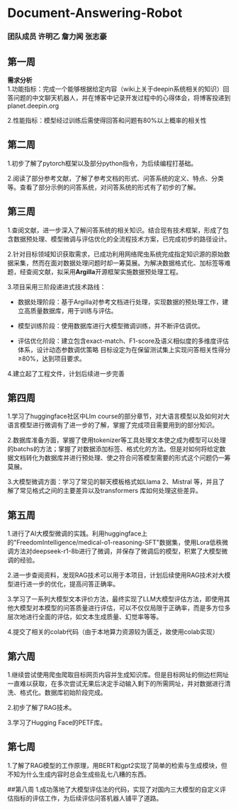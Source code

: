 # Document-Answering-Robot
### 团队成员 许明乙   詹力闻   张志豪
## 第一周
**需求分析**  
1.功能指标：完成一个能够根据给定内容（wiki上关于deepin系统相关的知识）回答问题的中文聊天机器人，并在博客中记录开发过程中的心得体会，将博客投递到planet.deepin.org

2.性能指标：模型经过训练后需使得回答和问题有80%以上概率的相关性

## 第二周
1.初步了解了pytorch框架以及部分python指令，为后续编程打基础。

2.阅读了部分参考文献，了解了参考文档的形式、问答系统的定义、特点、分类等。查看了部分示例的问答系统，对问答系统的形式有了初步的了解。

## 第三周
1.查阅文献，进一步深入了解问答系统的相关知识。结合现有技术框架，形成了包含数据预处理、模型微调与评估优化的全流程技术方案，已完成初步的路径设计。

2.针对目标领域知识获取需求，已成功利用网络爬虫系统完成指定知识源的原始数据采集，然而在面对数据处理问题时却一筹莫展。为解决数据格式化、加标签等难题，经查阅文献，拟采用**Argilla**开源框架实施数据预处理工程。

3.项目采用三阶段递进式技术路线：
- 数据处理阶段：基于Argilla对参考文档进行处理，实现数据的预处理工作，建立高质量数据库，用于训练与评估。

- 模型训练阶段：使用数据库进行大模型微调训练，并不断评估调优。

- 评估优化阶段：建立包含exact-match、F1-score及语义相似度的多维度评估体系，设计动态参数调优策略
目标设定为在保留测试集上实现问答相关性得分≥80%，达到项目要求。

4.建立起了工程文件，计划后续进一步完善

## 第四周
1.学习了huggingface社区中Llm course的部分章节，对大语言模型以及如何对大语言模型进行微调有了进一步的了解，掌握了完成项目需要用到的部分知识。

2.数据库准备方面，掌握了使用tokenizer等工具处理文本使之成为模型可以处理的batchs的方法；掌握了对数据添加标签、格式化的方法。但是对如何将给定数据文档转化为数据库并进行预处理、使之符合问答模型需要的形式这个问题仍一筹莫展。

3.大模型微调方面：学习了常见的聊天模板格式如Llama 2、Mistral 等，并且了解了常见格式之间的主要差异以及transformers 库如何处理这些差异。


## 第五周
1.进行了AI大模型微调的实践。利用huggingface上的"FreedomIntelligence/medical-o1-reasoning-SFT"数据集，使用Lora低秩微调方法对deepseek-r1-8b进行了微调，并保存了微调后的模型，积累了大模型微调的经验。

2.进一步查阅资料，发现RAG技术可以用于本项目，计划后续使用RAG技术对大模型进行进一步的优化，提高问答正确率。

3.学习了一系列大模型文本评价方法，最终实现了LLM大模型评估方法，即使用其他大模型对本模型的问答质量进行评估，可以不仅仅局限于正确率，而是多方位多层次地进行全面的评估，如文本生成质量、幻觉率等等。

4.提交了相关的colab代码（由于本地算力资源较为匮乏，故使用colab实现）


## 第六周
1.继续尝试使用爬虫爬取目标网页内容并生成知识库。但是目标网址的侧边栏网址一直难以获取，在多次尝试无果后决定手动输入剩下的所需网址，并对数据进行清洗、格式化。数据库初始阶段完成。

2.初步了解了RAG技术。

3.学习了Hugging Face的PETF库。


## 第七周
1.了解了RAG模型的工作原理，用BERT和gpt2实现了简单的检索与生成模块，但不知为什么生成内容时总会生成些乱七八糟的东西。

##第八周
1.成功落地了大模型评估法的代码，实现了对国内三大模型的自定义评估指标的评估工作，为后续评估问答机器人铺平了道路。
